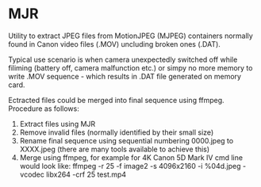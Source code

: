 # MJR

Utility to extract JPEG files from MotionJPEG (MJPEG) containers normally found in Canon video files (.MOV) uncluding broken ones (.DAT).

Typical use scenario is when camera unexpectedly switched off while filiming (battery off, camera malfunction etc.) or simpy no more memory to write .MOV sequence - which results in .DAT file generated on memory card.

Ectracted files could be merged into final sequence using ffmpeg.
Procedure as follows:
1. Extract files using MJR
2. Remove invalid files (normally identified by their small size)
3. Rename final sequence using sequential numbering 0000.jpeg to XXXX.jpeg (there are many tools available to achieve this)
4. Merge using ffmpeg, for example for 4K Canon 5D Mark IV cmd line would look like:
    ffmpeg -r 25 -f image2 -s 4096x2160 -i %04d.jpeg -vcodec libx264 -crf 25 test.mp4
   
